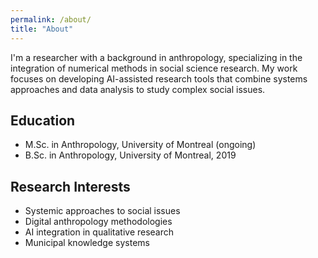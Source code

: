 ```yaml
---
permalink: /about/
title: "About"
---
```


I'm a researcher with a background in anthropology, specializing in the integration of numerical methods in social science research. My work focuses on developing AI-assisted research tools that combine systems approaches and data analysis to study complex social issues.

## Education

* M.Sc. in Anthropology, University of Montreal (ongoing)
* B.Sc. in Anthropology, University of Montreal, 2019

## Research Interests

* Systemic approaches to social issues
* Digital anthropology methodologies
* AI integration in qualitative research
* Municipal knowledge systems